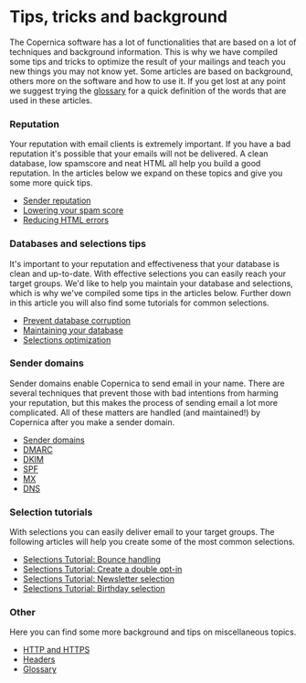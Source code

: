 # Tips, tricks and background

The Copernica software has a lot of functionalities that are based on a 
lot of techniques and background information. This is why we have compiled 
some tips and tricks to optimize the result of your mailings and teach you 
new things you may not know yet. Some articles are based on background, others 
more on the software and how to use it. If you get lost at any point 
we suggest trying the [glossary](./definitions) for a quick definition 
of the words that are used in these articles.

### Reputation

Your reputation with email clients is extremely important. If you have a 
bad reputation it's possible that your emails will not be delivered. A 
clean database, low spamscore and neat HTML all help you build a good reputation. 
In the articles below we expand on these topics and give you some more 
quick tips.

* [Sender reputation](./sender-reputation)
* [Lowering your spam score](./some-tips-to-lower-your-email-spam-score)
* [Reducing HTML errors](./reducing-html-errors)

### Databases and selections tips

It's important to your reputation and effectiveness that your database 
is clean and up-to-date. With effective selections you can easily reach 
your target groups. We'd like to help you maintain your database and 
selections, which is why we've compiled some tips in the articles below. 
Further down in this article you will also find some tutorials for 
common selections.

* [Prevent database corruption](./prevent-database-corruption)
* [Maintaining your database](./database-maintenance)
* [Selections optimization](./selections-optimization)

### Sender domains

Sender domains enable Copernica to send email in your name. There are several 
techniques that prevent those with bad intentions from harming your reputation, 
but this makes the process of sending email a lot more complicated. All of 
these matters are handled (and maintained!) by Copernica after you make 
a sender domain.

* [Sender domains](./sender-domains)
* [DMARC](./dmarc)
* [DKIM](./dkim)
* [SPF](./spf)
* [MX](./mx)
* [DNS](./dns)

### Selection tutorials

With selections you can easily deliver email to your target groups. The 
following articles will help you create some of the most common selections.

* [Selections Tutorial: Bounce handling](./automatically-process-bounces) 
* [Selections Tutorial: Create a double opt-in](create-a-double-optin-for-new-subscribers)
* [Selections Tutorial: Newsletter selection](./create-a-mailing-list)
* [Selections Tutorial: Birthday selection](./how-to-create-a-birthday-selection)

### Other

Here you can find some more background and tips on miscellaneous topics.

* [HTTP and HTTPS](./http-https)
* [Headers](./headers)
* [Glossary](./definitions)
